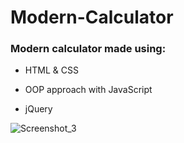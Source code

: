 # Modern-Calculator

### Modern calculator made using:

- HTML & CSS

- OOP approach with JavaScript

- jQuery
 
![Screenshot_3](https://github.com/user-attachments/assets/a976eb90-f552-49b9-8181-1afeb6e97b89)

